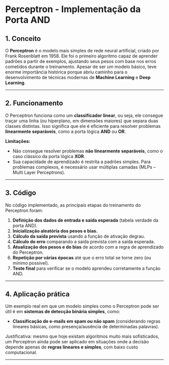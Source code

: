 #  Perceptron - Implementação da Porta AND

## 1. Conceito
O **Perceptron** é o modelo mais simples de rede neural artificial, criado por Frank Rosenblatt em 1958.
Ele foi o primeiro algoritmo capaz de aprender padrões a partir de exemplos, ajustando seus pesos com base nos erros cometidos durante o treinamento.
Apesar de ser um modelo básico, teve enorme importância histórica porque abriu caminho para o desenvolvimento de técnicas modernas de **Machine Learning** e **Deep Learning**.

---

## 2. Funcionamento
O Perceptron funciona como um **classificador linear**, ou seja, ele consegue traçar uma linha (ou hiperplano, em dimensões maiores) que separa duas classes distintas.
Isso significa que ele é eficiente para resolver problemas **linearmente separáveis**, como a porta lógica **AND** ou **OR**.

**Limitações:**
- Não consegue resolver problemas **não linearmente separáveis**, como o caso clássico da porta lógica **XOR**.
- Sua capacidade de aprendizado é restrita a padrões simples. Para problemas complexos, é necessário usar múltiplas camadas (MLPs – Multi Layer Perceptrons).

---

## 3. Código
No código implementado, as principais etapas do treinamento do Perceptron foram:

1. **Definição dos dados de entrada e saída esperada** (tabela verdade da porta AND).
2. **Inicialização aleatória dos pesos e bias.**
3. **Cálculo da saída prevista** usando a função de ativação degrau.
4. **Cálculo do erro** comparando a saída prevista com a saída esperada.
5. **Atualização dos pesos e do bias** de acordo com a regra de aprendizado do Perceptron.
6. **Repetição por várias épocas** até que o erro total se torne zero (ou mínimo possível).
7. **Teste final** para verificar se o modelo aprendeu corretamente a função AND.

---

## 4. Aplicação prática
Um exemplo real em que um modelo simples como o Perceptron pode ser útil é em **sistemas de detecção binária simples**, como:

- **Classificação de e-mails em spam ou não spam** (considerando regras lineares básicas, como presença/ausência de determinadas palavras).

Justificativa: mesmo que hoje existam algoritmos muito mais sofisticados, um Perceptron ainda pode ser aplicado em situações onde a decisão depende apenas de **regras lineares e simples**, com baixo custo computacional.

---
